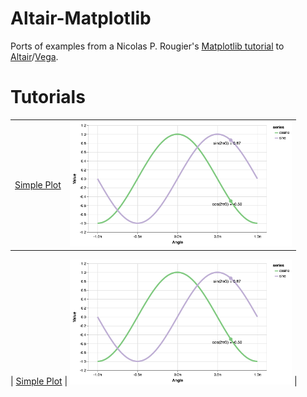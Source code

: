 # Altair-Matplotlib

Ports of examples from a Nicolas P. Rougier's [Matplotlib tutorial](http://www.labri.fr/perso/nrougier/teaching/matplotlib/) to [Altair](https://altair-viz.github.io)/[Vega](https://vega.github.io/vega/).

# Tutorials

<table>
  <tbody>
    <tr>
      <td><a href="notebooks/01-Simple_Plot.ipynb">Simple Plot</a></td>
      <td><img alt="Simple Plot Image" src="images/01-Simple_Plot.png" height="200"></td>
    </tr>
  </tbody>
</table>

| [Simple Plot](notebooks/01-Simple_Plot.ipynb) | <img alt="Simple Plot Image" src="images/01-Simple_Plot.png" height="200"> |
